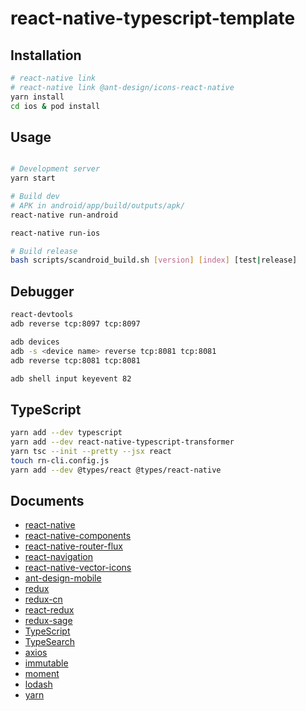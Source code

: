
# react-native-typescript-template

## Installation

```bash
# react-native link
# react-native link @ant-design/icons-react-native
yarn install
cd ios & pod install
```

## Usage

```bash

# Development server
yarn start

# Build dev
# APK in android/app/build/outputs/apk/
react-native run-android 

react-native run-ios

# Build release
bash scripts/scandroid_build.sh [version] [index] [test|release]
```

## Debugger
```bash
react-devtools
adb reverse tcp:8097 tcp:8097

adb devices
adb -s <device name> reverse tcp:8081 tcp:8081
adb reverse tcp:8081 tcp:8081

adb shell input keyevent 82

```

## TypeScript
```bash
yarn add --dev typescript
yarn add --dev react-native-typescript-transformer
yarn tsc --init --pretty --jsx react
touch rn-cli.config.js
yarn add --dev @types/react @types/react-native
```

## Documents
- [react-native](https://facebook.github.io/react-native/)
- [react-native-components](https://facebook.github.io/react-native/docs/view)
- [react-native-router-flux](https://github.com/aksonov/react-native-router-flux)
- [react-navigation](https://reactnavigation.org/docs/en/getting-started.html)
- [react-native-vector-icons](https://github.com/oblador/react-native-vector-icons)
- [ant-design-mobile](https://mobile.ant.design/index-cn)
- [redux](https://github.com/reactjs/redux)
- [redux-cn](https://www.redux.org.cn)
- [react-redux](http://cn.redux.js.org/docs/react-redux/)
- [redux-sage](https://redux-saga-in-chinese.js.org)
- [TypeScript](https://github.com/microsoft/TypeScript)
- [TypeSearch](https://github.com/Microsoft/TypeSearch)
- [axios](https://github.com/axios/axios)
- [immutable](https://github.com/immutable-js/immutable-js)
- [moment](https://github.com/moment/moment/)
- [lodash](https://www.lodashjs.com/docs/latest)
- [yarn](https://github.com/yarnpkg/yarn)